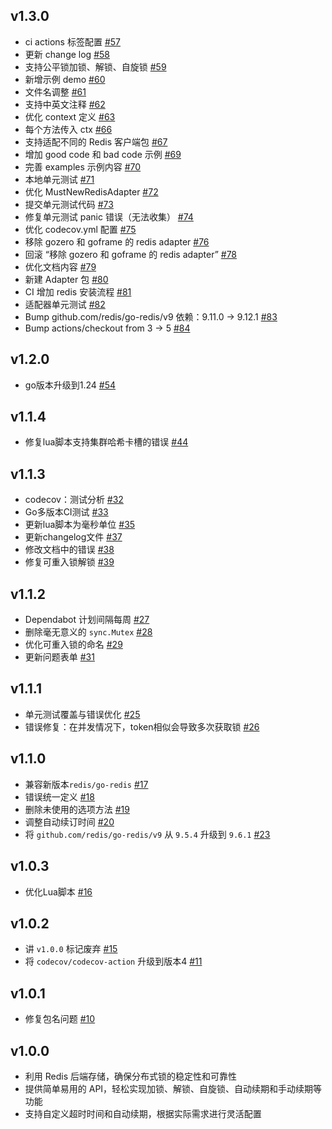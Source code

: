 ## v1.3.0
- ci actions 标签配置 [#57](https://github.com/jefferyjob/go-redislock/pull/57)
- 更新 change log [#58](https://github.com/jefferyjob/go-redislock/pull/58)
- 支持公平锁加锁、解锁、自旋锁 [#59](https://github.com/jefferyjob/go-redislock/pull/59)
- 新增示例 demo [#60](https://github.com/jefferyjob/go-redislock/pull/60)
- 文件名调整 [#61](https://github.com/jefferyjob/go-redislock/pull/61)
- 支持中英文注释 [#62](https://github.com/jefferyjob/go-redislock/pull/62)
- 优化 context 定义 [#63](https://github.com/jefferyjob/go-redislock/pull/63)
- 每个方法传入 ctx [#66](https://github.com/jefferyjob/go-redislock/pull/66)
- 支持适配不同的 Redis 客户端包 [#67](https://github.com/jefferyjob/go-redislock/pull/67)
- 增加 good code 和 bad code 示例 [#69](https://github.com/jefferyjob/go-redislock/pull/69)
- 完善 examples 示例内容 [#70](https://github.com/jefferyjob/go-redislock/pull/70)
- 本地单元测试 [#71](https://github.com/jefferyjob/go-redislock/pull/71)
- 优化 MustNewRedisAdapter [#72](https://github.com/jefferyjob/go-redislock/pull/72)
- 提交单元测试代码 [#73](https://github.com/jefferyjob/go-redislock/pull/73)
- 修复单元测试 panic 错误（无法收集） [#74](https://github.com/jefferyjob/go-redislock/pull/74)
- 优化 codecov.yml 配置 [#75](https://github.com/jefferyjob/go-redislock/pull/75)
- 移除 gozero 和 goframe 的 redis adapter [#76](https://github.com/jefferyjob/go-redislock/pull/76)
- 回滚 “移除 gozero 和 goframe 的 redis adapter” [#78](https://github.com/jefferyjob/go-redislock/pull/78)
- 优化文档内容 [#79](https://github.com/jefferyjob/go-redislock/pull/79)
- 新建 Adapter 包 [#80](https://github.com/jefferyjob/go-redislock/pull/80)
- CI 增加 redis 安装流程 [#81](https://github.com/jefferyjob/go-redislock/pull/81)
- 适配器单元测试 [#82](https://github.com/jefferyjob/go-redislock/pull/82)
- Bump github.com/redis/go-redis/v9 依赖：9.11.0 → 9.12.1 [#83](https://github.com/jefferyjob/go-redislock/pull/83)
- Bump actions/checkout from 3 → 5 [#84](https://github.com/jefferyjob/go-redislock/pull/84)

## v1.2.0
- go版本升级到1.24  [#54](https://github.com/jefferyjob/go-redislock/pull/54)

## v1.1.4
- 修复lua脚本支持集群哈希卡槽的错误 [#44](https://github.com/jefferyjob/go-redislock/pull/44)

## v1.1.3
- codecov：测试分析 [#32](https://github.com/jefferyjob/go-redislock/pull/32)
- Go多版本CI测试 [#33](https://github.com/jefferyjob/go-redislock/pull/33)
- 更新lua脚本为毫秒单位 [#35](https://github.com/jefferyjob/go-redislock/pull/35)
- 更新changelog文件 [#37](https://github.com/jefferyjob/go-redislock/pull/37)
- 修改文档中的错误 [#38](https://github.com/jefferyjob/go-redislock/pull/38)
- 修复可重入锁解锁 [#39](https://github.com/jefferyjob/go-redislock/pull/39)

## v1.1.2
- Dependabot 计划间隔每周 [#27](https://github.com/jefferyjob/go-redislock/pull/27)
- 删除毫无意义的 `sync.Mutex` [#28](https://github.com/jefferyjob/go-redislock/pull/28)
- 优化可重入锁的命名 [#29](https://github.com/jefferyjob/go-redislock/pull/29)
- 更新问题表单 [#31](https://github.com/jefferyjob/go-redislock/pull/31)

## v1.1.1
- 单元测试覆盖与错误优化 [#25](https://github.com/jefferyjob/go-redislock/pull/25)
- 错误修复：在并发情况下，token相似会导致多次获取锁 [#26](https://github.com/jefferyjob/go-redislock/pull/26)

## v1.1.0
- 兼容新版本`redis/go-redis` [#17](https://github.com/jefferyjob/go-redislock/pull/17)
- 错误统一定义 [#18](https://github.com/jefferyjob/go-redislock/pull/18)
- 删除未使用的选项方法 [#19](https://github.com/jefferyjob/go-redislock/pull/19)
- 调整自动续订时间 [#20](https://github.com/jefferyjob/go-redislock/pull/20)
- 将 `github.com/redis/go-redis/v9` 从 `9.5.4` 升级到 `9.6.1` [#23](https://github.com/jefferyjob/go-redislock/pull/23)

## v1.0.3
- 优化Lua脚本 [#16](https://github.com/jefferyjob/go-redislock/pull/16)

## v1.0.2
- 讲 `v1.0.0` 标记废弃 [#15](https://github.com/jefferyjob/go-redislock/pull/15)
- 将 `codecov/codecov-action` 升级到版本4 [#11](https://github.com/jefferyjob/go-redislock/pull/11)

## v1.0.1
- 修复包名问题 [#10](https://github.com/jefferyjob/go-redislock/pull/10)

## v1.0.0
- 利用 Redis 后端存储，确保分布式锁的稳定性和可靠性
- 提供简单易用的 API，轻松实现加锁、解锁、自旋锁、自动续期和手动续期等功能
- 支持自定义超时时间和自动续期，根据实际需求进行灵活配置